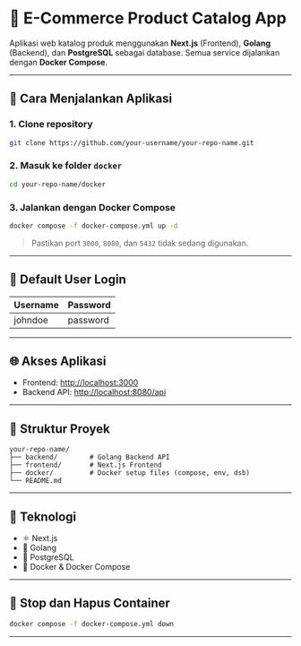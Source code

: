 # 🧾 E-Commerce Product Catalog App

Aplikasi web katalog produk menggunakan **Next.js** (Frontend), **Golang** (Backend), dan **PostgreSQL** sebagai database. Semua service dijalankan dengan **Docker Compose**.

---

## 🚀 Cara Menjalankan Aplikasi

### 1. Clone repository

```bash
git clone https://github.com/your-username/your-repo-name.git
```

### 2. Masuk ke folder `docker`

```bash
cd your-repo-name/docker
```

### 3. Jalankan dengan Docker Compose

```bash
docker compose -f docker-compose.yml up -d
```

> Pastikan port `3000`, `8080`, dan `5432` tidak sedang digunakan.

---

## 🧾 Default User Login

| Username | Password |
|----------|----------|
| johndoe  | password |

---

## 🌐 Akses Aplikasi

- Frontend: [http://localhost:3000](http://localhost:3000)
- Backend API: [http://localhost:8080/api](http://localhost:8080/api)

---

## 📂 Struktur Proyek

```
your-repo-name/
├── backend/        # Golang Backend API
├── frontend/       # Next.js Frontend
├── docker/         # Docker setup files (compose, env, dsb)
└── README.md
```

---

## 📌 Teknologi

- ⚛️ Next.js
- 🧠 Golang
- 🐘 PostgreSQL
- 🐳 Docker & Docker Compose

---

## 🛑 Stop dan Hapus Container

```bash
docker compose -f docker-compose.yml down
```

---
